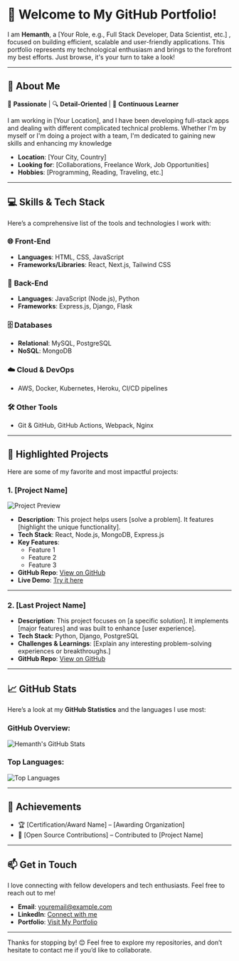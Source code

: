 # 👋 Welcome to My GitHub Portfolio!

I am **Hemanth**, a [Your Role, e.g., Full Stack Developer, Data Scientist, etc.] , focused on building efficient, scalable and user-friendly applications. This portfolio represents my technological enthusiasm and brings to the forefront my best efforts. Just browse, it's your turn to take a look!


---

## 💼 **About Me**

🎯 **Passionate** | 🔍 **Detail-Oriented** | 🧠 **Continuous Learner**

I am working in [Your Location], and I have been developing full-stack apps and dealing with different complicated technical problems. Whether I'm by myself or I'm doing a project with a team, I'm dedicated to gaining new skills and enhancing my knowledge

- **Location**: [Your City, Country]  
- **Looking for**: [Collaborations, Freelance Work, Job Opportunities]  
- **Hobbies**: [Programming, Reading, Traveling, etc.]

---

## 💻 **Skills & Tech Stack**

Here’s a comprehensive list of the tools and technologies I work with:

### 🌐 **Front-End**
- **Languages**: HTML, CSS, JavaScript
- **Frameworks/Libraries**: React, Next.js, Tailwind CSS

### 🔧 **Back-End**
- **Languages**: JavaScript (Node.js), Python
- **Frameworks**: Express.js, Django, Flask

### 🗄 **Databases**
- **Relational**: MySQL, PostgreSQL
- **NoSQL**: MongoDB

### ☁️ **Cloud & DevOps**
- AWS, Docker, Kubernetes, Heroku, CI/CD pipelines

### 🛠 **Other Tools**
- Git & GitHub, GitHub Actions, Webpack, Nginx

---

## 🚀 **Highlighted Projects**

Here are some of my favorite and most impactful projects:

### **1. [Project Name]**
![Project Preview](https://via.placeholder.com/800x400.png)  <!-- Add your project image if applicable -->
- **Description**: This project helps users [solve a problem]. It features [highlight the unique functionality].
- **Tech Stack**: React, Node.js, MongoDB, Express.js
- **Key Features**:
   - Feature 1
   - Feature 2
   - Feature 3
- **GitHub Repo**: [View on GitHub](https://github.com/Hemanth/project-repo)
- **Live Demo**: [Try it here](https://example.com)

---

### **2. [Last Project Name]**
- **Description**: This project focuses on [a specific solution]. It implements [major features] and was built to enhance [user experience].
- **Tech Stack**: Python, Django, PostgreSQL
- **Challenges & Learnings**: [Explain any interesting problem-solving experiences or breakthroughs.]
- **GitHub Repo**: [View on GitHub](https://github.com/Hemanth/last-project-repo)

---

## 📈 **GitHub Stats**

Here’s a look at my **GitHub Statistics** and the languages I use most:

### **GitHub Overview**:
![Hemanth's GitHub Stats](https://github-readme-stats.vercel.app/api?username=Hemanth&show_icons=true&theme=radical&count_private=true)

### **Top Languages**:
![Top Languages](https://github-readme-stats.vercel.app/api/top-langs/?username=Hemanth&layout=compact&theme=radical)

---

## 🏅 **Achievements**

- 🏆 [Certification/Award Name] – [Awarding Organization]
- 📃 [Open Source Contributions] – Contributed to [Project Name]

---

## 📫 **Get in Touch**

I love connecting with fellow developers and tech enthusiasts. Feel free to reach out to me!

- **Email**: [youremail@example.com](mailto:youremail@example.com)
- **LinkedIn**: [Connect with me](https://linkedin.com/in/yourprofile)
- **Portfolio**: [Visit My Portfolio](https://yourportfolio.com)

---

Thanks for stopping by! 😊 Feel free to explore my repositories, and don’t hesitate to contact me if you’d like to collaborate.
